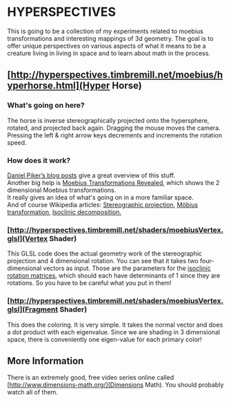 HYPERSPECTIVES
===============
This is going to be a collection of my experiments related to moebius 
transformations and interesting mappings of 3d geometry.  The goal is 
to offer unique perspectives on various aspects of what it means to be 
a creature living in living in space and to learn about math in the
process.

[http://hyperspectives.timbremill.net/moebius/hyperhorse.html](Hyper Horse)
---------------------------------------------------------------------------
### What's going on here?
The horse is inverse stereographically projected onto the hypersphere, 
rotated, and projected back again. Dragging the mouse moves the 
camera. Pressing the left & right arrow keys decrements and 
increments the rotation speed.

### How does it work?
[Daniel Piker’s blog posts][1] give a great overview of this stuff.  
Another big help is [Moebius Transformations
Revealed][2], which shows the 2 dimensional Moebius transformations.  
It really gives an idea of what's going on in a more familiar space.  
And of course Wikipedia articles: [Stereographic projection][3], [Möbius
transformation][4], [Isoclinic decomposition.][5]

  [1]: http://spacesymmetrystructure.wordpress.com/category/Inversion/
  [2]: http://www.youtube.com/watch?v=JX3VmDgiFnY
  [3]: http://wikipedia.org/wiki/Stereographic_projection
  [4]: http://wikipedia.org/wiki/Mobius_group
  [5]: http://en.wikipedia.org/wiki/Rotations_in_4-dimensional_Euclidean_space#Isoclinic_decomposition
  
### [http://hyperspectives.timbremill.net/shaders/moebiusVertex.glsl](Vertex Shader)
This GLSL code does the actual geometry work of the stereographic 
projection and 4 dimensional rotation.  You can see that it takes two 
four-dimensional vectors as input.  Those are the parameters for the 
[isoclinic rotation matrices][4], which should each have determinants 
of 1 since they are rotations.  So you have to be careful what you put 
in them!

### [http://hyperspectives.timbremill.net/shaders/moebiusVertex.glsl](Fragment Shader)
This does the coloring.  It is very simple.  It takes the normal 
vector and does a dot product with each eigenvalue.  Since we are 
shading in 3 dimensional space, there is conveniently one eigen-value 
for each primary color!

More Information
----------------
There is an extremely good, free video series online called [http://www.dimensions-math.org/](Dimensions 
Math).  You should probably watch all of them.
